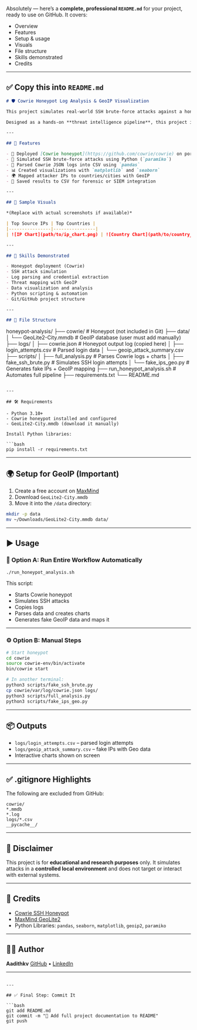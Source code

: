 Absolutely — here’s a **complete, professional `README.md`** for your project, ready to use on GitHub. It covers:

* Overview
* Features
* Setup & usage
* Visuals
* File structure
* Skills demonstrated
* Credits

---

## ✅ Copy this into `README.md`

```markdown
# 🛡️ Cowrie Honeypot Log Analysis & GeoIP Visualization

This project simulates real-world SSH brute-force attacks against a honeypot, logs the events, and visualizes the attacks using Python. It also performs IP-based threat geolocation using MaxMind's GeoLite2 database.

Designed as a hands-on **threat intelligence pipeline**, this project is ideal for cybersecurity learners and blue teamers who want to understand attacker behavior, log analysis, and threat mapping.

---

## 🚀 Features

- 🐍 Deployed [Cowrie honeypot](https://github.com/cowrie/cowrie) on port `2222`
- 🧪 Simulated SSH brute-force attacks using Python (`paramiko`)
- 📂 Parsed Cowrie JSON logs into CSV using `pandas`
- 📊 Created visualizations with `matplotlib` and `seaborn`
- 🌍 Mapped attacker IPs to countries/cities with GeoIP
- 📄 Saved results to CSV for forensic or SIEM integration

---

## 📸 Sample Visuals

*(Replace with actual screenshots if available)*

| Top Source IPs | Top Countries |
|----------------|----------------|
| ![IP Chart](path/to/ip_chart.png) | ![Country Chart](path/to/country_chart.png) |

---

## 🧠 Skills Demonstrated

- Honeypot deployment (Cowrie)
- SSH attack simulation
- Log parsing and credential extraction
- Threat mapping with GeoIP
- Data visualization and analysis
- Python scripting & automation
- Git/GitHub project structure

---

## 📁 File Structure

```

honeypot-analysis/
├── cowrie/                  # Honeypot (not included in Git)
├── data/
│   └── GeoLite2-City.mmdb   # GeoIP database (user must add manually)
├── logs/
│   ├── cowrie.json          # Honeypot output log (copied here)
│   ├── login\_attempts.csv   # Parsed login data
│   └── geoip\_attack\_summary.csv
├── scripts/
│   ├── full\_analysis.py     # Parses Cowrie logs + charts
│   ├── fake\_ssh\_brute.py    # Simulates SSH login attempts
│   └── fake\_ips\_geo.py      # Generates fake IPs + GeoIP mapping
├── run\_honeypot\_analysis.sh # Automates full pipeline
├── requirements.txt
└── README.md

````

---

## 🛠️ Requirements

- Python 3.10+
- Cowrie honeypot installed and configured
- GeoLite2-City.mmdb (download it manually)

Install Python libraries:

```bash
pip install -r requirements.txt
````

---

## 🌍 Setup for GeoIP (Important)

1. Create a free account on [MaxMind](https://www.maxmind.com/en/geolite2/signup)
2. Download `GeoLite2-City.mmdb`
3. Move it into the `/data` directory:

```bash
mkdir -p data
mv ~/Downloads/GeoLite2-City.mmdb data/
```

---

## ▶️ Usage

### 🔁 Option A: Run Entire Workflow Automatically

```bash
./run_honeypot_analysis.sh
```

This script:

* Starts Cowrie honeypot
* Simulates SSH attacks
* Copies logs
* Parses data and creates charts
* Generates fake GeoIP data and maps it

---

### ⚙️ Option B: Manual Steps

```bash
# Start honeypot
cd cowrie
source cowrie-env/bin/activate
bin/cowrie start

# In another terminal:
python3 scripts/fake_ssh_brute.py
cp cowrie/var/log/cowrie.json logs/
python3 scripts/full_analysis.py
python3 scripts/fake_ips_geo.py
```

---

## 📦 Outputs

* `logs/login_attempts.csv` – parsed login attempts
* `logs/geoip_attack_summary.csv` – fake IPs with Geo data
* Interactive charts shown on screen

---

## ✅ .gitignore Highlights

The following are excluded from GitHub:

```
cowrie/
*.mmdb
*.log
logs/*.csv
__pycache__/
```

---

## 📌 Disclaimer

This project is for **educational and research purposes** only. It simulates attacks in a **controlled local environment** and does not target or interact with external systems.

---

## 🙌 Credits

* [Cowrie SSH Honeypot](https://github.com/cowrie/cowrie)
* [MaxMind GeoLite2](https://dev.maxmind.com/geoip/geolite2/)
* Python Libraries: `pandas`, `seaborn`, `matplotlib`, `geoip2`, `paramiko`

---

## 🧑‍💼 Author

**Aadithkv**
[GitHub](https://github.com/vidaque) • [LinkedIn](https://www.linkedin.com/in/aadith-k-v-6a1a06323)

---

````

---

## ✅ Final Step: Commit It

```bash
git add README.md
git commit -m "📝 Add full project documentation to README"
git push
````

